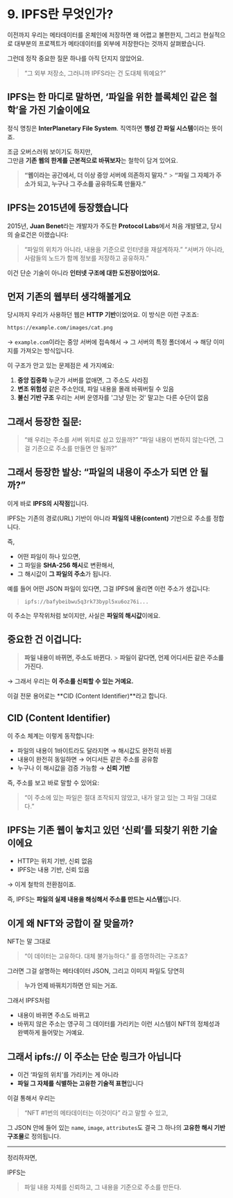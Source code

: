 # 9. IPFS란 무엇인가?

이전까지 우리는 메타데이터를 온체인에 저장하면 왜 어렵고 불편한지,
그리고 현실적으로 대부분의 프로젝트가 메타데이터를 외부에 저장한다는 것까지 살펴봤습니다.

그런데 정작 중요한 질문 하나를 아직 던지지 않았어요.

> “그 외부 저장소, 그러니까 IPFS라는 건 도대체 뭐예요?”

## IPFS는 한 마디로 말하면, ‘파일을 위한 블록체인 같은 철학’을 가진 기술이에요

정식 명칭은 **InterPlanetary File System**.
직역하면 **행성 간 파일 시스템**이라는 뜻이죠.

조금 오버스러워 보이기도 하지만,  
그만큼 **기존 웹의 한계를 근본적으로 바꿔보자**는 철학이 담겨 있어요.

> **“웹이라는 공간에서, 더 이상 중앙 서버에 의존하지 말자.”** > **“파일 그 자체가 주소가 되고, 누구나 그 주소를 공유하도록 만들자.”**

## IPFS는 2015년에 등장했습니다

2015년, **Juan Benet**라는 개발자가 주도한 **Protocol Labs**에서 처음 개발됐고,
당시의 슬로건은 이랬습니다:

> “파일의 위치가 아니라, 내용을 기준으로 인터넷을 재설계하자.”
> “서버가 아니라, 사람들의 노드가 함께 정보를 저장하고 공유하자.”

이건 단순 기술이 아니라 **인터넷 구조에 대한 도전장이었어요.**

## 먼저 기존의 웹부터 생각해볼게요

당시까지 우리가 사용하던 웹은 **HTTP 기반**이었어요.
이 방식은 이런 구조죠:

```txt
https://example.com/images/cat.png
```

→ `example.com`이라는 중앙 서버에 접속해서
→ 그 서버의 특정 폴더에서
→ 해당 이미지를 가져오는 방식입니다.

이 구조가 안고 있는 문제점은 세 가지예요:

1. **중앙 집중화**
   누군가 서버를 없애면, 그 주소도 사라짐
2. **변조 위험성**
   같은 주소인데, 파일 내용을 몰래 바꿔버릴 수 있음
3. **불신 기반 구조**
   우리는 서버 운영자를 '그냥 믿는 것' 말고는 다른 수단이 없음

## 그래서 등장한 질문:

> “왜 우리는 주소를 서버 위치로 삼고 있을까?”
> “파일 내용이 변하지 않는다면, 그걸 기준으로 주소를 만들면 안 될까?”

## 그래서 등장한 발상: “파일의 내용이 주소가 되면 안 될까?”

이게 바로 **IPFS의 시작점**입니다.

IPFS는 기존의 경로(URL) 기반이 아니라
**파일의 내용(content)** 기반으로 주소를 정합니다.

즉,

- 어떤 파일이 하나 있으면,
- 그 파일을 **SHA-256 해시**로 변환해서,
- 그 해시값이 **그 파일의 주소**가 됩니다.

예를 들어 어떤 JSON 파일이 있다면,
그걸 IPFS에 올리면 이런 주소가 생깁니다:

> `ipfs://bafybeibwu5q3rk73bypl5xu6oz76i...`

이 주소는 무작위처럼 보이지만,
사실은 **파일의 해시값**이에요.

## 중요한 건 이겁니다:

> **파일 내용이 바뀌면, 주소도 바뀐다.** > **파일이 같다면, 언제 어디서든 같은 주소를 가진다.**

→ 그래서 우리는 **이 주소를 신뢰할 수 있는 거예요.**

이걸 전문 용어로는 **CID (Content Identifier)**라고 합니다.

## CID (Content Identifier)

이 주소 체계는 이렇게 동작합니다:

- 파일의 내용이 1바이트라도 달라지면 → 해시값도 완전히 바뀜
- 내용이 완전히 동일하면 → 어디서든 같은 주소를 공유함
- 누구나 이 해시값을 검증 가능함 → **신뢰 기반**

즉, 주소를 보고 바로 말할 수 있어요:

> “이 주소에 있는 파일은 절대 조작되지 않았고,
> 내가 알고 있는 그 파일 그대로다.”

## IPFS는 기존 웹이 놓치고 있던 ‘신뢰’를 되찾기 위한 기술이에요

- HTTP는 위치 기반, 신뢰 없음
- IPFS는 내용 기반, 신뢰 있음

→ 이게 철학의 전환점이죠.

즉, IPFS는 **파일의 실제 내용을 해싱해서 주소를 만드는 시스템**입니다.

## 이게 왜 NFT와 궁합이 잘 맞을까?

NFT는 말 그대로

> “이 데이터는 고유하다. 대체 불가능하다.”
> 를 증명하려는 구조죠?

그러면 그걸 설명하는 메타데이터 JSON,
그리고 이미지 파일도 당연히

> **누가 언제 바꿔치기하면 안 되는 거죠.**

그래서 IPFS처럼

- 내용이 바뀌면 주소도 바뀌고
- 바뀌지 않은 주소는 영구히 그 데이터를 가리키는
  이런 시스템이 NFT의 정체성과 완벽하게 들어맞는 거예요.

## 그래서 ipfs\:// 이 주소는 단순 링크가 아닙니다

- 이건 ‘파일의 위치’를 가리키는 게 아니라
- **파일 그 자체를 식별하는 고유한 기술적 표현**입니다

이걸 통해서 우리는

> “NFT #1번의 메타데이터는 이것이다”
> 라고 말할 수 있고,

그 JSON 안에 들어 있는
`name`, `image`, `attributes`도
결국 그 하나의 **고유한 해시 기반 구조물**로 정의됩니다.

---

정리하자면,

IPFS는

> 파일 내용 자체를 신뢰하고,
> 그 내용을 기준으로 주소를 만든다.
